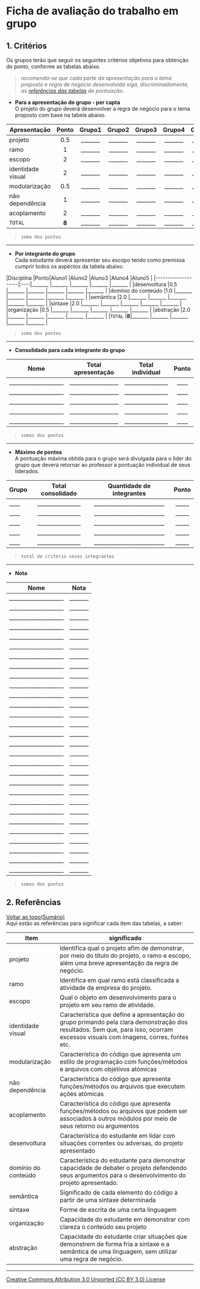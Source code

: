 # Ficha de avaliação do trabalho em grupo  

## 1. Critérios  

Os grupos terão que seguir os seguintes critérios objetivos para obtenção do ponto, conforme as tabelas abaixo.
> _recomenda-se que cada parte da apresentação para o tema proposto e regra de negócio desenvolvida siga, discriminadamente, as [referências das tabelas](https://github.com/tmenegaz/portugol/blob/master/edital.md#3-refer%C3%AAncias) de pontuação_.

- **Para a apresentação do grupo - per capta**  
O projeto do grupo deverá desenvolver a regra de negócio para o tema proposto com base na tabela abaixo.

|Apresentação       |Ponto   |Grupo1  |Grupo2  |Grupo3  |Grupo4  |Grupo5  |
|-------------------|:------:|:------:|:------:|:------:|:------:|:------:|
|projeto            |0.5     |_______ |_______ |_______ |_______ |_______ |
|ramo               |1       |_______ |_______ |_______ |_______ |_______ |
|escopo             |2       |_______ |_______ |_______ |_______ |_______ |
|identidade visual  |2       |_______ |_______ |_______ |_______ |_______ |
|modularização      |0.5     |_______ |_______ |_______ |_______ |_______ |
|não dependência    |1       |_______ |_______ |_______ |_______ |_______ |
|acoplamento        |2       |_______ |_______ |_______ |_______ |_______ |
|`TOTAL`            |**8**   |_______ |_______ |_______ |_______ |_______ |  
> `soma dos pontos`

---

- **Por integrante do grupo**  
Cada estudante deverá apresentar seu escopo tendo como premissa cumprir todos os aspéctos da tabela abaixo.

|Disciplina          |Ponto|Aluno1  |Aluno2  |Aluno3  |Aluno4  |Aluno5  |
|--------------------|:---:|_______ |_______ |_______ |_______ |_______ |
|desenvoltura        |0.5  |_______ |_______ |_______ |_______ |_______ |
|domínio do conteúdo |1.0  |_______ |_______ |_______ |_______ |_______ |
|semântica           |2.0  |_______ |_______ |_______ |_______ |_______ |
|sintaxe             |2.0  |_______ |_______ |_______ |_______ |_______ |
|organização         |0.5  |_______ |_______ |_______ |_______ |_______ |
|abstração           |2.0  |_______ |_______ |_______ |_______ |_______ |
|`TOTAL`             |**8**|_______ |_______ |_______ |_______ |_______ |  
> `soma dos pontos`

---

- **Consolidado para cada integrante do grupo**

|Nome                 |Total apresentação |Total individual |Ponto|
|---------------------|:-----------------:|:---------------:|:---:|
|____________________ |__________________ |________________ |____ |
|____________________ |__________________ |________________ |____ |
|____________________ |__________________ |________________ |____ |
|____________________ |__________________ |________________ |____ |
|____________________ |__________________ |________________ |____ |  
> `somas dos pontos`

---

- **Máximo de pontos**  
A pontuação máxima obtida para o grupo será divulgada para o lider do grupo que deverá retornar ao professor a pontuação individual de seus liderados.

|Grupo|Total consolidado| Quantidade de integrantes | Ponto|
|-----|:---------------:|:-------------------------:|:----:|
|____ |________________ |__________________________ |_____ |
|____ |________________ |__________________________ |_____ |
|____ |________________ |__________________________ |_____ |
|____ |________________ |__________________________ |_____ |
|____ |________________ |__________________________ |_____ |  
> `total de critério vezes integrantes`

---

- **Nota**

|Nome                 |Nota    |
|---------------------|:------:|
|____________________ |_______ |
|____________________ |_______ |
|____________________ |_______ |
|____________________ |_______ |
|____________________ |_______ |
|____________________ |_______ |
|____________________ |_______ |
|____________________ |_______ |
|____________________ |_______ |
|____________________ |_______ |
|____________________ |_______ |
|____________________ |_______ |
|____________________ |_______ |
|____________________ |_______ |
|____________________ |_______ |
|____________________ |_______ |
|____________________ |_______ |
|____________________ |_______ |
|____________________ |_______ |
|____________________ |_______ |
|____________________ |_______ |
|____________________ |_______ |
|____________________ |_______ |
|____________________ |_______ |
|____________________ |_______ |
|____________________ |_______ |
|____________________ |_______ |
|____________________ |_______ |
|____________________ |_______ |  
> `somas dos pontos`

## 2. Referências
[Voltar ao topo(Sumário)](#sumário)  
Aqui estão as referências para significar cada item das tabelas, a saber:

|Item                 |significado|
|---------------------|---------|
|projeto              |Identifica qual o projeto afim de demonstrar, por meio do título do projeto, o ramo e escopo, além uma breve apresentação da regra de negócio.  |
|ramo                 |Identifica em qual ramo está classificada a atividade da empresa do projeto. |
|escopo                |Qual o objeto em desenvolvimento para o projeto em seu ramo de atividade. |
|identidade visual    |Característica que define a apresentação do grupo primando pela clara demonstração dos resultados. Sem que, para isso, ocorram excessos visuais com imagens, corres, fontes etc. |
|modularização        |Característica do código que apresenta um estilo de programação com funções/métodos e arquivos com objetivos atómicas |
|não dependência      |Característica do código que apresenta funções/métodos ou arquivos que executem ações atómicas |
|acoplamento          |Característica do código que apresenta funções/métodos ou arquivos que podem ser associados à outros módulos por meio de seus retorno ou argumentos  |
|desenvoltura         |Característica do estudante em lidar com situações correntes ou adversas, do projeto apresentado |
|domínio do conteúdo  |Característica do estudante para demonstrar capacidade de debater o projeto defendendo seus argumentos para o desenvolvimento do projeto apresentado.  |
|semântica            |Significado de cada elemento do código a partir de uma sintaxe determinada |
|sintaxe              |Forme de escrita de uma certa linguagem |
|organização          |Capacidade do estudante em demonstrar com clareza o conteúdo seu projeto |
|abstração            |Capacidade do estudante criar situações que demonstrem de forma fria a sintaxe e a semântica de uma linguagem, sem utilizar uma regra de negócio. |

---

[Creative Commons Attribution 3.0 Unported (CC BY 3.0) License](http://creativecommons.org/licenses/by/3.0/)
